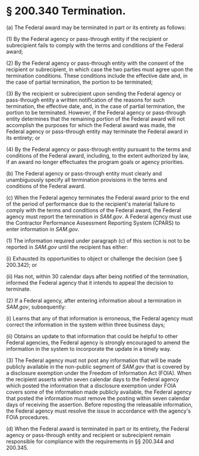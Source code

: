 # § 200.340   Termination.

(a) The Federal award may be terminated in part or its entirety as follows:


(1) By the Federal agency or pass-through entity if the recipient or subrecipient fails to comply with the terms and conditions of the Federal award;


(2) By the Federal agency or pass-through entity with the consent of the recipient or subrecipient, in which case the two parties must agree upon the termination conditions. These conditions include the effective date and, in the case of partial termination, the portion to be terminated;


(3) By the recipient or subrecipient upon sending the Federal agency or pass-through entity a written notification of the reasons for such termination, the effective date, and, in the case of partial termination, the portion to be terminated. However, if the Federal agency or pass-through entity determines that the remaining portion of the Federal award will not accomplish the purposes for which the Federal award was made, the Federal agency or pass-through entity may terminate the Federal award in its entirety; or


(4) By the Federal agency or pass-through entity pursuant to the terms and conditions of the Federal award, including, to the extent authorized by law, if an award no longer effectuates the program goals or agency priorities.


(b) The Federal agency or pass-through entity must clearly and unambiguously specify all termination provisions in the terms and conditions of the Federal award.


(c) When the Federal agency terminates the Federal award prior to the end of the period of performance due to the recipient's material failure to comply with the terms and conditions of the Federal award, the Federal agency must report the termination in *SAM.gov*. A Federal agency must use the Contractor Performance Assessment Reporting System (CPARS) to enter information in *SAM.gov*.


(1) The information required under paragraph (c) of this section is not to be reported in *SAM.gov* until the recipient has either:


(i) Exhausted its opportunities to object or challenge the decision (see § 200.342); or


(ii) Has not, within 30 calendar days after being notified of the termination, informed the Federal agency that it intends to appeal the decision to terminate.


(2) If a Federal agency, after entering information about a termination in *SAM.gov*, subsequently:


(i) Learns that any of that information is erroneous, the Federal agency must correct the information in the system within three business days;


(ii) Obtains an update to that information that could be helpful to other Federal agencies, the Federal agency is strongly encouraged to amend the information in the system to incorporate the update in a timely way.


(3) The Federal agency must not post any information that will be made publicly available in the non-public segment of *SAM.gov* that is covered by a disclosure exemption under the Freedom of Information Act (FOIA). When the recipient asserts within seven calendar days to the Federal agency which posted the information that a disclosure exemption under FOIA covers some of the information made publicly available, the Federal agency that posted the information must remove the posting within seven calendar days of receiving the assertion. Before reposting the releasable information, the Federal agency must resolve the issue in accordance with the agency's FOIA procedures.


(d) When the Federal award is terminated in part or its entirety, the Federal agency or pass-through entity and recipient or subrecipient remain responsible for compliance with the requirements in §§ 200.344 and 200.345.






